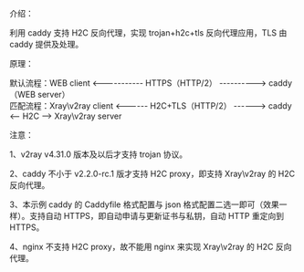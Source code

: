 介绍：

利用 caddy 支持 H2C 反向代理，实现 trojan+h2c+tls 反向代理应用，TLS 由 caddy 提供及处理。

原理：

默认流程：WEB client <----------- HTTPS（HTTP/2） ----------> caddy（WEB server）  
匹配流程：Xray\v2ray client <------ H2C+TLS（HTTP/2） ------> caddy <-- H2C --> Xray\v2ray server

注意：

1、v2ray v4.31.0 版本及以后才支持 trojan 协议。

2、caddy 不小于 v2.2.0-rc.1 版才支持 H2C proxy，即支持 Xray\v2ray 的 H2C 反向代理。

3、本示例 caddy 的 Caddyfile 格式配置与 json 格式配置二选一即可（效果一样）。支持自动 HTTPS，即自动申请与更新证书与私钥，自动 HTTP 重定向到 HTTPS。

4、nginx 不支持 H2C proxy，故不能用 nginx 来实现 Xray\v2ray 的 H2C 反向代理。
